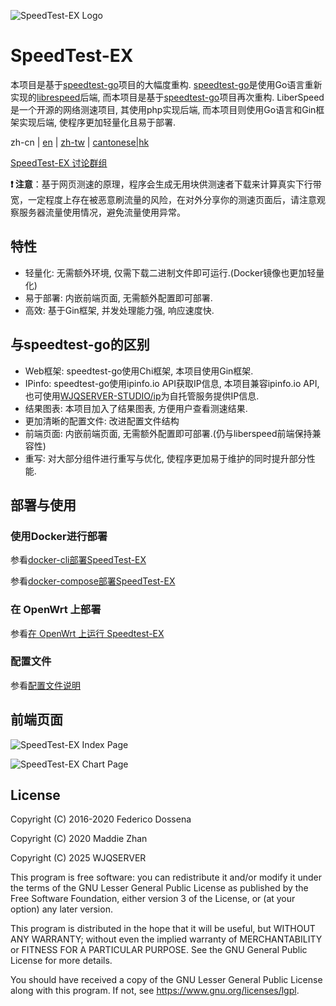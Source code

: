 ![SpeedTest-EX Logo](https://raw.githubusercontent.com/WJQSERVER/speedtest-ex/main/web/pages/favicon_inverted.png)

# SpeedTest-EX

本项目是基于[speedtest-go](https://github.com/librespeed/speedtest-go)项目的大幅度重构.
[speedtest-go](https://github.com/librespeed/speedtest-go)是使用Go语言重新实现的[librespeed](https://github.com/librespeed/speedtest)后端, 而本项目是基于[speedtest-go](https://github.com/librespeed/speedtest-go)项目再次重构.
LiberSpeed是一个开源的网络测速项目, 其使用php实现后端, 而本项目则使用Go语言和Gin框架实现后端, 使程序更加轻量化且易于部署.

zh-cn | [en](https://github.com/WJQSERVER/speedtest-ex/blob/main/docs/README_en.md) | [zh-tw](https://github.com/WJQSERVER/speedtest-ex/blob/main/docs/README_zh-tw.md) | [cantonese|hk](https://github.com/WJQSERVER/speedtest-ex/blob/main/docs/README_hk.md)

[SpeedTest-EX 讨论群组](https://t.me/speedtestex)

**❗ 注意**：基于网页测速的原理，程序会生成无用块供测速者下载来计算真实下行带宽，一定程度上存在被恶意刷流量的风险，在对外分享你的测速页面后，请注意观察服务器流量使用情况，避免流量使用异常。

## 特性

- 轻量化: 无需额外环境, 仅需下载二进制文件即可运行.(Docker镜像也更加轻量化)
- 易于部署: 内嵌前端页面, 无需额外配置即可部署.
- 高效: 基于Gin框架, 并发处理能力强, 响应速度快.

## 与speedtest-go的区别

- Web框架: speedtest-go使用Chi框架, 本项目使用Gin框架.
- IPinfo: speedtest-go使用ipinfo.io API获取IP信息, 本项目兼容ipinfo.io API, 也可使用[WJQSERVER-STUDIO/ip](https://github.com/WJQSERVER-STUDIO/ip)为自托管服务提供IP信息.
- 结果图表: 本项目加入了结果图表, 方便用户查看测速结果.
- 更加清晰的配置文件: 改进配置文件结构
- 前端页面: 内嵌前端页面, 无需额外配置即可部署.(仍与liberspeed前端保持兼容性)
- 重写: 对大部分组件进行重写与优化, 使程序更加易于维护的同时提升部分性能.

## 部署与使用

### 使用Docker进行部署

参看[docker-cli部署SpeedTest-EX](https://github.com/WJQSERVER/speedtest-ex/blob/main/docs/docker/docker-cli_zh-cn.md)

参看[docker-compose部署SpeedTest-EX](https://github.com/WJQSERVER/speedtest-ex/blob/main/docs/docker/docker-compose_zh-cn.md)

### 在 OpenWrt 上部署
参看[在 OpenWrt 上运行 Speedtest-EX](docs/openwrt/README.md)

### 配置文件

参看[配置文件说明](https://github.com/WJQSERVER/speedtest-ex/blob/main/docs/config/config_zh-cn.md)

## 前端页面

![SpeedTest-EX Index Page](https://webp.wjqserver.com/speedtest-ex/index.png)

![SpeedTest-EX Chart Page](https://webp.wjqserver.com/speedtest-ex/chart.png)


## License
Copyright (C) 2016-2020 Federico Dossena

Copyright (C) 2020 Maddie Zhan

Copyright (C) 2025 WJQSERVER

This program is free software: you can redistribute it and/or modify
it under the terms of the GNU Lesser General Public License as published by
the Free Software Foundation, either version 3 of the License, or
(at your option) any later version.

This program is distributed in the hope that it will be useful,
but WITHOUT ANY WARRANTY; without even the implied warranty of
MERCHANTABILITY or FITNESS FOR A PARTICULAR PURPOSE.  See the
GNU General Public License for more details.

You should have received a copy of the GNU Lesser General Public License
along with this program.  If not, see <https://www.gnu.org/licenses/lgpl>.
